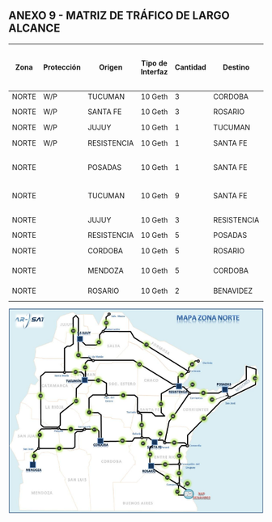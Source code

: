 ## ANEXO 9 - MATRIZ DE TRÁFICO DE LARGO ALCANCE

| Zona  | Protección | Origen      | Tipo de Interfaz | Cantidad | Destino    | Tipo de Interfaz | Cantidad | Tramos del recorrido (Ruta principal) | Tramos del recorrido (Ruta secundaria) | Distancia Aproximada [Km] (Ruta principal) | Distancia Aproximada [Km] (Ruta secundaria) |
|-------|------------|-------------|------------------|----------|------------|------------------|----------|----------------------------------------|-----------------------------------------|---------------------------------------------|----------------------------------------------|
| NORTE | W/P        | TUCUMAN     | 10 Geth          | 3        | CORDOBA    | 10 Geth          | 3        | 11 - 7                                 | 10 - 5 - 17                             | 731                                         | 897                                         |
| NORTE | W/P        | SANTA FE    | 10 Geth          | 3        | ROSARIO    | 10 Geth          | 3        | 38                                     | 96 - 36 - 37 - 70                       | 205                                         | 862                                         |
| NORTE | W/P        | JUJUY       | 10 Geth          | 1        | TUCUMAN    | 10 Geth          | 1        | 16 - 15                                | 18 - 14                                 | 466                                         | 1420                                        |
| NORTE | W/P        | RESISTENCIA | 10 Geth          | 1        | SANTA FE   | 10 Geth          | 1        | 31 - 32 - 47                           | 96 - 30 - 94                            | 957                                         | 706                                         |
| NORTE |            | POSADAS     | 10 Geth          | 1        | SANTA FE   | 10 Geth          | 1        | 29 - 27 - 96                           | 26 - 94 - 31 - 32 - 47                  | 1042                                        | 1323                                        |
| NORTE |            | TUCUMAN     | 10 Geth          | 9        | SANTA FE   | 10 Geth          | 9        | 15 - 23 - 30 - 94 - 96                 |                                          | 1633                                        |                                              |
| NORTE |            | JUJUY       | 10 Geth          | 3        | RESISTENCIA| 10 Geth          | 3        | 19 - 22 - 25                           |                                          | 1226                                        |                                              |
| NORTE |            | RESISTENCIA | 10 Geth          | 5        | POSADAS    | 10 Geth          | 5        |                                        |                                          | 366                                         |                                              |
| NORTE |            | CORDOBA     | 10 Geth          | 5        | ROSARIO    | 10 Geth          | 5        | 48 - 47 - 38                           |                                          | 858                                         |                                              |
| NORTE |            | MENDOZA     | 10 Geth          | 5        | CORDOBA    | 10 Geth          | 5        | 1 - 2 - 17                             |                                          | 858                                         |                                              |
| NORTE |            | ROSARIO     | 10 Geth          | 2        | BENAVIDEZ  | 10 Geth          | 2        | 70 - 33 - 97                           |                                          | 673                                         |                                              |

![Mapa Zona Norte](Mapa_Zona_Norte.png)